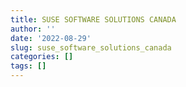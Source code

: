 ```yaml
---
title: SUSE SOFTWARE SOLUTIONS CANADA
author: ''
date: '2022-08-29'
slug: suse_software_solutions_canada
categories: []
tags: []
---
```

